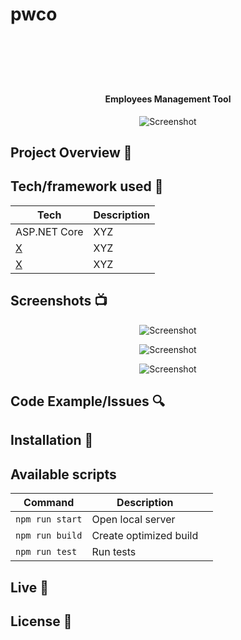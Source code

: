 # pwco<h1 align="center">

<br>

<br>

<br>

</h1>

<h4 align="center">Employees Management Tool</h4>

<p align="center">
  <a >
    <img src=""
         alt="Screenshot">
  </a>
</p>

## Project Overview 🎉

## Tech/framework used 🔧

| Tech                                                    | Description                              |
| ------------------------------------------------------- | ---------------------------------------- |
| ASP.NET Core                           | XYZ   |
| [X](X)                           | XYZ   |
| [X](X)                           | XYZ   |


## Screenshots 📺

<p align="center">
    <img src="" alt="Screenshot">
</p>

<p align="center">
    <img src="" alt="Screenshot">
</p>

<p align="center">
    <img src="" alt="Screenshot">
</p>

## Code Example/Issues 🔍


## Installation 💾

## Available scripts

| Command                   | Description                   |     |
| ------------------------- | ----------------------------- | --- |
| `npm run start`           | Open local server             |     |
| `npm run build`           | Create optimized build        |     |
| `npm run test`            | Run tests                     |     |


## Live 📍

## License 🔱
